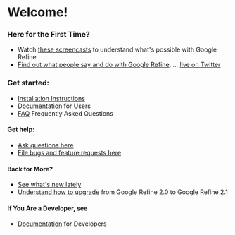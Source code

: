 # Welcome!

### Here for the First Time?
* Watch [these screencasts](http://code.google.com/p/google-refine/wiki/Screencasts) to understand what's possible with Google Refine
* [Find out what people say and do with Google Refine](http://code.google.com/p/google-refine/wiki/WhatPeopleSay), ... [live on Twitter](http://refine-gadgets.stefanomazzocchi.user.dev.freebaseapps.com/twitter_tracker_view)

### Get started:
* [Installation Instructions](http://code.google.com/p/google-refine/wiki/InstallationInstructions)
* [Documentation](http://code.google.com/p/google-refine/wiki/DocumentationForUsers) for Users
* [FAQ](http://code.google.com/p/google-refine/wiki/FAQ) Frequently Asked Questions

#### Get help:
* [Ask questions here](http://groups.google.com/group/google-refine/)
* [File bugs and feature requests here](http://code.google.com/p/google-refine/issues/list)

#### Back for More?

* [See what's new lately](http://code.google.com/p/google-refine/wiki/WhatsNew)
* [Understand how to upgrade](http://code.google.com/p/google-refine/wiki/BackUpGoogleRefineData) from Google Refine 2.0 to Google Refine 2.1

#### If You Are a Developer, see

* [Documentation](http://code.google.com/p/google-refine/wiki/DocumentationForDevelopers) for Developers
